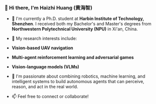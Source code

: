 ### 👋 Hi there, I'm Haizhi Huang (黄海智)

- 🔭 I'm currently a Ph.D. student at **Harbin Institute of Technology, Shenzhen**. I received both my Bachelor's and Master's degrees from **Northwestern Polytechnical University (NPU)** in Xi'an, China.

- 🔬 My research interests include:  
- **Vision-based UAV navigation**  
- **Multi-agent reinforcement learning and adversarial games**  
- **Vision-language models (VLMs)**

- 🤔 I'm passionate about combining robotics, machine learning, and intelligent systems to build autonomous agents that can perceive, reason, and act in the real world.

- 📫 Feel free to connect or collaborate!

<!--
**Hale-Sage/Hale-Sage** is a ✨ _special_ ✨ repository because its `README.md` (this file) appears on your GitHub profile.

Here are some ideas to get you started:

- 🔭 I’m currently working on ...
- 🌱 I’m currently learning ...
- 👯 I’m looking to collaborate on ...
- 🤔 I’m looking for help with ...
- 💬 Ask me about ...
- 📫 How to reach me: ...
- 😄 Pronouns: ...
- ⚡ Fun fact: ...
-->
